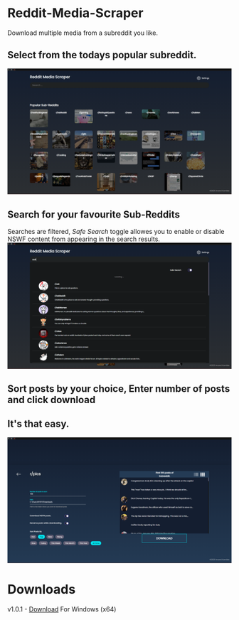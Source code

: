 # Reddit-Media-Scraper

Download multiple media from a subreddit you like.

## Select from the todays popular subreddit.
![Screenshot of Home page](https://raw.githubusercontent.com/anand-kamble/Reddit-Media-Scraper/main/src/RMS%20(1).png)

## Search for your favourite Sub-Reddits
Searches are filtered, *Safe Search* toggle allowes you to enable or disable NSWF content from appearing in the search results.
![Screenshot of search bar](https://raw.githubusercontent.com/anand-kamble/Reddit-Media-Scraper/main/src/RMS%20(2).png)


## Sort posts by your choice, Enter number of posts and click download 
## It's that easy.
![Screenshot of Download page](https://raw.githubusercontent.com/anand-kamble/Reddit-Media-Scraper/main/src/RMS%20(3).png)

# Downloads
v1.0.1 - [Download](https://drive.google.com/file/d/1f7kegw85uXIPK_wTj5guK37wZhsgCYGf/view?usp=sharing) For Windows (x64)
